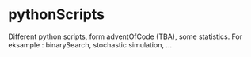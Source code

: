 # pythonScripts
Different python scripts, form adventOfCode (TBA), some statistics. For eksample : binarySearch, stochastic simulation,  ...
